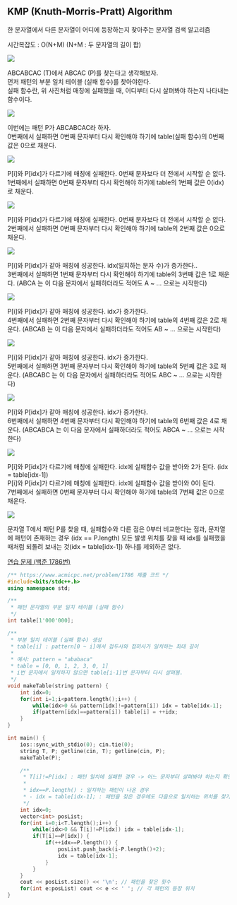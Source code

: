 ## KMP (Knuth-Morris-Pratt) Algorithm
한 문자열에서 다른 문자열이 어디에 등장하는지 찾아주는 문자열 검색 알고리즘

시간복잡도 : O(N+M) (N+M : 두 문자열의 길이 합)

![](https://github.com/user-attachments/assets/caaed2b3-c9ac-4999-90f1-9d84be9f975e)

ABCABCAC (T)에서 ABCAC (P)를 찾는다고 생각해보자.  
먼저 패턴의 부분 일치 테이블 (실패 함수)를 찾아야한다.  
실패 함수란, 위 사진처럼 매칭에 실패했을 때, 어디부터 다시 살펴봐야 하는지 나타내는 함수이다.

![](https://github.com/user-attachments/assets/90938c0a-73c2-4160-b24d-f43107110c7c)

이번에는 패턴 P가 ABCABCAC라 하자.  
0번째에서 실패하면 0번째 문자부터 다시 확인해야 하기에 table(실패 함수)의 0번째 값은 0으로 채운다.

![](https://github.com/user-attachments/assets/161e7510-f30c-4461-a7af-597153cf32f5)

P[i]와 P[idx]가 다르기에 매칭에 실패한다. 0번째 문자보다 더 전에서 시작할 순 없다.  
1번째에서 실패하면 0번째 문자부터 다시 확인해야 하기에 table의 1번째 값은 0(idx)로 채운다.

![](https://github.com/user-attachments/assets/b1397b81-9773-4f23-af4a-c7fed0857503)

P[i]와 P[idx]가 다르기에 매칭에 실패한다. 0번째 문자보다 더 전에서 시작할 순 없다.  
2번째에서 실패하면 0번째 문자부터 다시 확인해야 하기에 table의 2번째 값은 0으로 채운다.

![](https://github.com/user-attachments/assets/cc354ba5-bbb6-4bbe-9fdd-2c71a648ce9d)

P[i]와 P[idx]가 같아 매칭에 성공한다. idx(일치하는 문자 수)가 증가한다..  
3번째에서 실패하면 1번째 문자부터 다시 확인해야 하기에 table의 3번째 값은 1로 채운다. (ABCA 는 이 다음 문자에서 실패하더라도 적어도 A ~ ... 으로는 시작한다)

![](https://github.com/user-attachments/assets/2d29e5b5-c924-40d6-8b05-37ab866da263)

P[i]와 P[idx]가 같아 매칭에 성공한다. idx가 증가한다.  
4번째에서 실패하면 2번째 문자부터 다시 확인해야 하기에 table의 4번째 값은 2로 채운다. (ABCAB 는 이 다음 문자에서 실패하더라도 적어도 AB ~ ... 으로는 시작한다)

![](https://github.com/user-attachments/assets/b8f0f1f1-1f8d-473b-a3ad-627adb581a05)

P[i]와 P[idx]가 같아 매칭에 성공한다. idx가 증가한다.  
5번째에서 실패하면 3번째 문자부터 다시 확인해야 하기에 table의 5번째 값은 3로 채운다. (ABCABC 는 이 다음 문자에서 실패하더라도 적어도 ABC ~ ... 으로는 시작한다)

![](https://github.com/user-attachments/assets/3c8cfdd3-0ce5-4ae7-a8dd-08df4a381d73)

P[i]와 P[idx]가 같아 매칭에 성공한다. idx가 증가한다.  
6번째에서 실패하면 4번째 문자부터 다시 확인해야 하기에 table의 6번째 값은 4로 채운다. (ABCABCA 는 이 다음 문자에서 실패하더라도 적어도 ABCA ~ ... 으로는 시작한다)

![](https://github.com/user-attachments/assets/8dbb193f-801c-4dfb-9b62-6c2243bf33ad)

P[i]와 P[idx]가 다르기에 매칭에 실패한다. idx에 실패함수 값을 받아와 2가 된다. (idx = table[idx-1])  
P[i]와 P[idx]가 다르기에 매칭에 실패한다. idx에 실패함수 값을 받아와 0이 된다.  
7번째에서 실패하면 0번째 문자부터 다시 확인해야 하기에 table의 7번째 값은 0으로 채운다.

![](https://github.com/user-attachments/assets/5ca21cdd-4edc-4b41-8d1c-d3dcd867800c)

문자열 T에서 패턴 P를 찾을 때, 실패함수와 다른 점은 0부터 비교한다는 점과, 문자열에 패턴이 존재하는 경우 (idx == P.length) 모든 발생 위치를 찾을 때 idx를 실패했을 때처럼 되돌려 보내는 것(idx = table[idx-1]) 하나를 제외하곤 없다.

[연습 문제 (백준 1786번)](https://www.acmicpc.net/problem/1786)

``` c++
/** https://www.acmicpc.net/problem/1786 제출 코드 */
#include<bits/stdc++.h>
using namespace std;

/** 
 * 패턴 문자열의 부분 일치 테이블 (실패 함수)
 */
int table[1'000'000];

/**
 * 부분 일치 테이블 (실패 함수) 생성
 * table[i] : pattern[0 ~ i]에서 접두사와 접미사가 일치하는 최대 길이
 * 
 * 예시: pattern = "ababaca"
 * table = [0, 0, 1, 2, 3, 0, 1]
 * i번 문자에서 일치하지 않으면 table[i-1]번 문자부터 다시 살펴봄.
 */
void makeTable(string pattern) {
    int idx=0;
    for(int i=1;i<pattern.length();i++) {
        while(idx>0 && pattern[idx]!=pattern[i]) idx = table[idx-1];
        if(pattern[idx]==pattern[i]) table[i] = ++idx;
    }
}

int main() {
    ios::sync_with_stdio(0); cin.tie(0);
    string T, P; getline(cin, T); getline(cin, P);
    makeTable(P);

    /**
     * T[i]!=P[idx] : 패턴 일치에 실패한 경우 -> 어느 문자부터 살펴봐야 하는지 확인 (실패 함수 실행)
     * 
     * idx==P.length() : 일치하는 패턴이 나온 경우
     * - idx = table[idx-1]; : 패턴을 찾은 경우에도 다음으로 일치하는 위치를 찾기 위해 다시 되돌아감.
     */
    int idx=0;
    vector<int> posList;
    for(int i=0;i<T.length();i++) {
        while(idx>0 && T[i]!=P[idx]) idx = table[idx-1];
        if(T[i]==P[idx]) {
            if(++idx==P.length()) {
                posList.push_back(i-P.length()+2);
                idx = table[idx-1];
            }
        }
    }
    cout << posList.size() << '\n'; // 패턴을 찾은 횟수
    for(int e:posList) cout << e << ' '; // 각 패턴의 등장 위치
}
```
